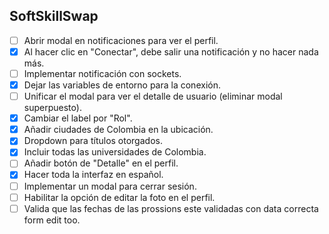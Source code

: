 ## SoftSkillSwap


- [ ] Abrir modal en notificaciones para ver el perfil.
- [x] Al hacer clic en "Conectar", debe salir una notificación y no hacer nada más.
- [ ] Implementar notificación con sockets.
- [x] Dejar las variables de entorno para la conexión.
- [ ] Unificar el modal para ver el detalle de usuario (eliminar modal superpuesto).
- [x] Cambiar el label por "Rol".
- [x] Añadir ciudades de Colombia en la ubicación.
- [x] Dropdown para títulos otorgados.
- [x] Incluir todas las universidades de Colombia.
- [ ] Añadir botón de "Detalle" en el perfil.
- [x] Hacer toda la interfaz en español.
- [ ] Implementar un modal para cerrar sesión.
- [ ] Habilitar la opción de editar la foto en el perfil.
- [ ] Valida que las fechas de las prossions este validadas con data correcta form edit too.